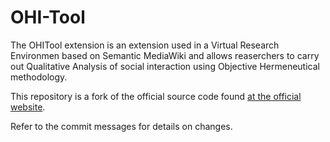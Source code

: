 # OHI-Tool

The OHITool extension is an extension used in a Virtual Research Environmen based on Semantic MediaWiki and allows reaserchers to carry out Qualitative Analysis of social interaction using Objective Hermeneutical methodology.

This repository is a fork of the official source code found [at the official website](https://www.semantic-cora.org/index.php/Documentation/OHITool#Download).

Refer to the commit messages for details on changes.
